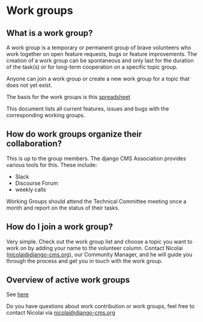 # Work groups 

## What is a work group?

A work group is a temporary or permanent group of brave volunteers who work together on open feature requests, bugs or feature improvements. The creation of a work group can be spontaneous and only last for the duration of the task(s) or for long-term cooperation on a specific topic group. 

Anyone can join a work group or create a new work group for a topic that does not yet exist. 

The basis for the work groups is this [spreadsheet](https://docs.google.com/spreadsheets/d/1gfI8IKz84u-YvE61eePCD-lAbn1haghOiqkvSdO-1yg/edit#gid=0) 

This document lists all current features, issues and bugs with the corresponding working groups. 



## How do work groups organize their collaboration?

This is up to the group members. The django CMS Association provides various tools for this. These include:

- Slack 
- Discourse Forum 
- weekly calls 

Working Groups should attend the Technical Committee meeting once a month and report on the status of their tasks.



## How do I join a work group?

Very simple. Check out the work group list and choose a topic you want to work on by adding your name to the volunteer column. Contact Nicolai (nicolai@django-cms.org), our Community Manager, and he will guide you through the process and get you in touch with the work group.



## Overview of active work groups 

See [here](https://docs.google.com/spreadsheets/d/1gfI8IKz84u-YvE61eePCD-lAbn1haghOiqkvSdO-1yg/edit#gid=0) 



Do you have questions about work contribution  or work groups, feel free to contact Nicolai via nicolai@django-cms.org
